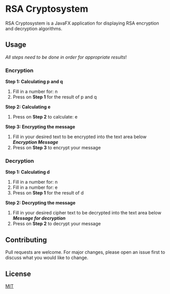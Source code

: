 # RSA Cryptosystem

RSA Cryptosystem is a JavaFX application for displaying RSA encryption and decryption algorithms.


## Usage
*All steps need to be done in order for appropriate results*!
### Encryption
**Step 1: Calculating p and q**

1. Fill in a number for: n
2. Press on **Step 1** for the result of p and q

**Step 2: Calculating e**

1. Press on **Step 2** to calculate: e

**Step 3: Encrypting the message**

1. Fill in your desired text to be encrypted into the text area below ***Encryption Message***
2. Press on **Step 3** to encrypt your message

### Decryption
**Step 1: Calculating d**
1. Fill in a number for: n
2. Fill in a number for: e
3. Press on **Step 1** for the result of d

**Step 2: Decrypting the message**

1. Fill in your desired cipher text to be decrypted into the text area below ***Message for decryption***
2. Press on **Step 2** to decrypt your message

## Contributing
Pull requests are welcome. For major changes, please open an issue first to discuss what you would like to change.

## License
[MIT](https://choosealicense.com/licenses/mit/)
